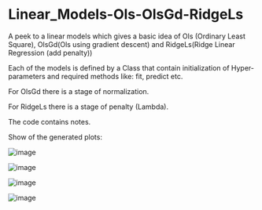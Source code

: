# Linear_Models-Ols-OlsGd-RidgeLs

A peek to a linear models which gives a basic idea of Ols (Ordinary Least Square), OlsGd(Ols using gradient descent) and RidgeLs(Ridge Linear Regression (add penalty))

Each of the models is defined by a Class that contain initialization of Hyper-parameters and required methods like: fit, predict etc.

For OlsGd there is a stage of normalization.

For RidgeLs there is a stage of penalty (Lambda).

The code contains notes.

Show of the generated plots:

![image](https://user-images.githubusercontent.com/121183138/209967290-8a5060c1-0502-4568-8c4c-8974f3125047.png)

![image](https://user-images.githubusercontent.com/121183138/209964841-67c84ecd-5e96-4cfd-97bf-7cd9ffcf1cdf.png)

![image](https://user-images.githubusercontent.com/121183138/209964937-7c54374a-c190-4b00-98b8-80aa195f034b.png)

![image](https://user-images.githubusercontent.com/121183138/209965008-65274070-be67-4168-981b-77e98bc1ee67.png)



